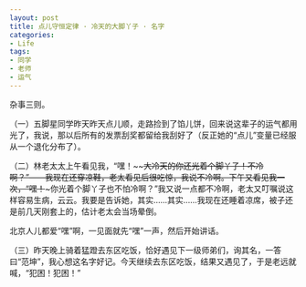 ```yaml
---
layout: post
title: 点儿守恒定律 · 冷天的大脚丫子 · 名字
categories:
- Life
tags:
- 同学
- 老师
- 运气
---
```


杂事三则。

（一）五脚星同学昨天昨天点儿顺，走路捡到了馅儿饼，回来说这辈子的运气都用光了，我说，那以后所有的发票刮奖都留给我刮好了（反正她的“点儿”变量已经服从一个退化分布了）。

（二）林老太太上午看见我，“嘿！~~~~大冷天的你还光着个脚丫子！不冷啊？”——我现在还穿凉鞋，老太看见后很吃惊，我说不冷啊。下午又看见我一次，“嘿！~~~你光着个脚丫子也不怕冷啊？”我又说一点都不冷啊，老太又叮嘱说这样容易生病，云云。我要是告诉她，其实……其实……我现在还睡着凉席，被子还是前几天刚套上的，估计老太会当场晕倒。

北京人儿都爱“嘿”啊，一见面就先“嘿”一声，然后开始讲话。

（三）昨天晚上骑着猛蹬去东区吃饭，恰好遇见下一级师弟们，询其名，一答曰“范坤”，我心想这名字好记。今天继续去东区吃饭，结果又遇见了，于是老远就喊，“犯困！犯困！”


